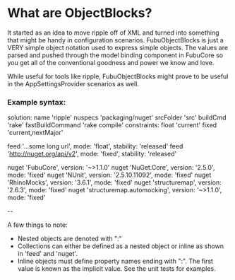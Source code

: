 # What are ObjectBlocks?

It started as an idea to move ripple off of XML and turned into something that might be handy in configuration scenarios. FubuObjectBlocks
is just a VERY simple object notation used to express simple objects. The values are parsed and pushed through the model binding component in FubuCore
so you get all of the conventional goodness and power we know and love.

While useful for tools like ripple, FubuObjectBlocks might prove to be useful in the AppSettingsProvider scenarios as well.

### Example syntax:

solution:
  name 'ripple'
  nuspecs 'packaging/nuget'
  srcFolder 'src'
  buildCmd 'rake'
  fastBuildCommand 'rake compile'
  constraints:
    float 'current'
    fixed 'current,nextMajor'
 
feed '...some long url', mode: 'float', stability: 'released'
feed 'http://nuget.org/api/v2', mode: 'fixed', stability: 'released'
 
nuget 'FubuCore', version: '~>1.1.0'
nuget 'NuGet.Core', version: '2.5.0', mode: 'fixed'
nuget 'NUnit', version: '2.5.10.11092', mode: 'fixed'
nuget 'RhinoMocks', version: '3.6.1', mode: 'fixed'
nuget 'structuremap', version: '2.6.3', mode: 'fixed'
nuget 'structuremap.automocking', version: '~>1.1.0', mode: 'fixed'

--

A few things to note:

* Nested objects are denoted with ":"
* Collections can either be defined as a nested object or inline as shown in 'feed' and 'nuget'. 
* Inline objects must define property names ending with ":". The first value is known as the implicit value. See the unit tests for examples.
